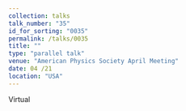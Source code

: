 ```yaml
---
collection: talks
talk_number: "35"
id_for_sorting: "0035"
permalink: /talks/0035
title: "" 
type: "parallel talk"
venue: "American Physics Society April Meeting"
date: 04 /21
location: "USA"
---
```


Virtual
